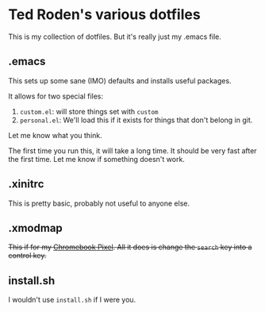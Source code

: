 # Ted Roden's various dotfiles

This is my collection of dotfiles. But it's really just my .emacs file. 

## .emacs

This sets up some sane (IMO) defaults and installs useful packages.

It allows for two special files:

1. `custom.el`: will store things set with `custom`
2. `personal.el`: We'll load this if it exists for things that don't belong in git. 

Let me know what you think.

The first time you run this, it will take a long time. It should be very fast after the first time. Let me know if something doesn't work.

## .xinitrc

This is pretty basic, probably not useful to anyone else.

## .xmodmap

~~This if for my [Chromebook Pixel](http://www.amazon.com/gp/product/B00BM7Y7DQ/ref=as_li_tl?ie=UTF8&camp=1789&creative=390957&creativeASIN=B00BM7Y7DQ&linkCode=as2&tag=tedrodcom-20&linkId=SICDVA2IRDFKLAU3). All it does is change the `search` key into a control key.~~

## install.sh

I wouldn't use `install.sh` if I were  you.

